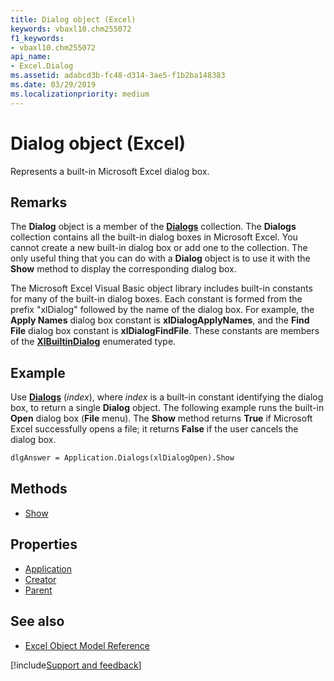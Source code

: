 ```yaml
---
title: Dialog object (Excel)
keywords: vbaxl10.chm255072
f1_keywords:
- vbaxl10.chm255072
api_name:
- Excel.Dialog
ms.assetid: adabcd3b-fc48-d314-3ae5-f1b2ba148383
ms.date: 03/29/2019
ms.localizationpriority: medium
---
```



# Dialog object (Excel)

Represents a built-in Microsoft Excel dialog box.


## Remarks

The **Dialog** object is a member of the **[Dialogs](Excel.Dialogs.md)** collection. The **Dialogs** collection contains all the built-in dialog boxes in Microsoft Excel. You cannot create a new built-in dialog box or add one to the collection. The only useful thing that you can do with a **Dialog** object is to use it with the **Show** method to display the corresponding dialog box.

The Microsoft Excel Visual Basic object library includes built-in constants for many of the built-in dialog boxes. Each constant is formed from the prefix "xlDialog" followed by the name of the dialog box. For example, the **Apply Names** dialog box constant is **xlDialogApplyNames**, and the **Find File** dialog box constant is **xlDialogFindFile**. These constants are members of the **[XlBuiltinDialog](Excel.XlBuiltInDialog.md)** enumerated type.


## Example

Use **[Dialogs](Excel.Application.Dialogs.md)** (_index_), where _index_ is a built-in constant identifying the dialog box, to return a single **Dialog** object. The following example runs the built-in **Open** dialog box (**File** menu). The **Show** method returns **True** if Microsoft Excel successfully opens a file; it returns **False** if the user cancels the dialog box.

```vb
dlgAnswer = Application.Dialogs(xlDialogOpen).Show
```


## Methods

- [Show](Excel.Dialog.Show.md)

## Properties

- [Application](Excel.Dialog.Application.md)
- [Creator](Excel.Dialog.Creator.md)
- [Parent](Excel.Dialog.Parent.md)


## See also

- [Excel Object Model Reference](overview/Excel/object-model.md)

[!include[Support and feedback](~/includes/feedback-boilerplate.md)]
